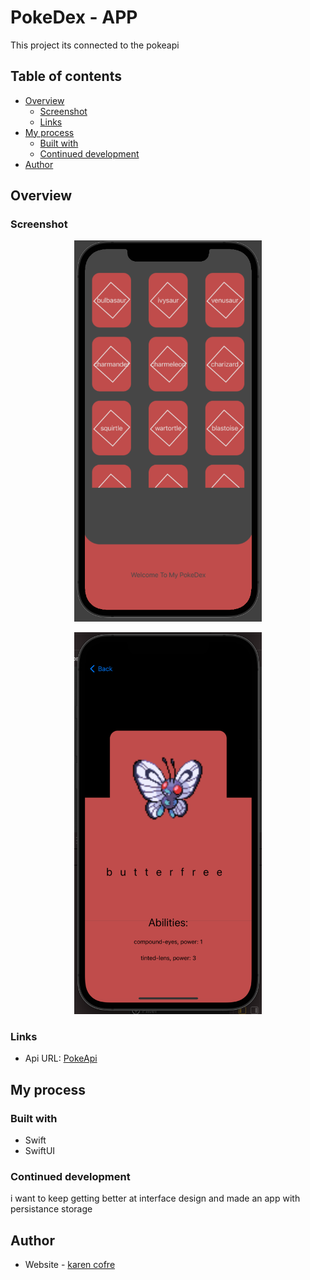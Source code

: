 # PokeDex - APP

This project its connected to the pokeapi

## Table of contents

- [Overview](#overview) 
  - [Screenshot](#screenshot)
  - [Links](#links)
- [My process](#my-process)
  - [Built with](#built-with) 
  - [Continued development](#continued-development) 
- [Author](#author) 
 
## Overview
 
### Screenshot
<p align="center">
  <img src="./content.png" width="300" title="hover text"> 
</p>

<p align="center">
  <img src="./detail.png" width="300" title="hover text"> 
</p>
 
### Links

- Api URL: [PokeApi](https://pokeapi.co) 

## My process

### Built with

- Swift
- SwiftUI

### Continued development

i want to keep getting better at interface design and made an app with persistance storage

## Author

- Website - [karen cofre](https://www.karencofre.tech) 
 
